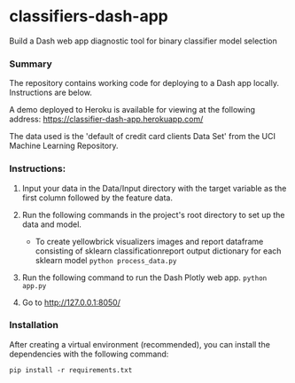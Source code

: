 # classifiers-dash-app
Build a Dash web app diagnostic tool for binary classifier model selection

### Summary
The repository contains working code for deploying to a Dash app locally. Instructions are below.

A demo deployed to Heroku is available for viewing at the following address: <https://classifier-dash-app.herokuapp.com/>

The data used is the 'default of credit card clients Data Set' from the UCI Machine Learning Repository.

### Instructions:
1. Input your data in the Data/Input directory with the target variable as the first column followed by the feature data.
2. Run the following commands in the project's root directory to set up the data and model.

    - To create yellowbrick visualizers images and report dataframe consisting of sklearn classificationreport output dictionary for each sklearn model
        `python process_data.py`

3. Run the following command to run the Dash Plotly web app.
    `python app.py`

4. Go to http://127.0.0.1:8050/


###  Installation
After creating a virtual environment (recommended), you can install the dependencies with the following command: 

```
pip install -r requirements.txt
```
